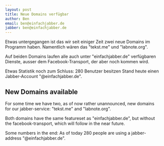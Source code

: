 ```yaml
---
layout: post
title: Neue Domains verfügbar
author: Ben
email: ben@einfachjabber.de
jabber: ben@einfachjabber.de
---
```


Etwas untergegangen ist das wir seit einiger Zeit zwei neue Domains im
Programm haben. Namentlich wären das "tekst.me" und "labnote.org".

Auf beiden Domains laufen alle auch unter "einfachjabber.de" verfügbaren
Dienste, ausser dem Facebook-Transport, der aber noch kommen wird.

Etwas Statistik noch zum Schluss: 280 Benutzer besitzen Stand
heute einen Jabber-Account "@einfachjabber.de".

## New Domains available

For some time we have two, as of now rather unannounced, new domains for
our jabber-service: "tekst.me" and "labnote.org".

Both domains have the same featureset as "einfachjabber.de", but without
the facebook-transport, which will follow in the near future.

Some numbers in the end: As of today 280 people are using a
jabber-address "@einfachjabber.de".
